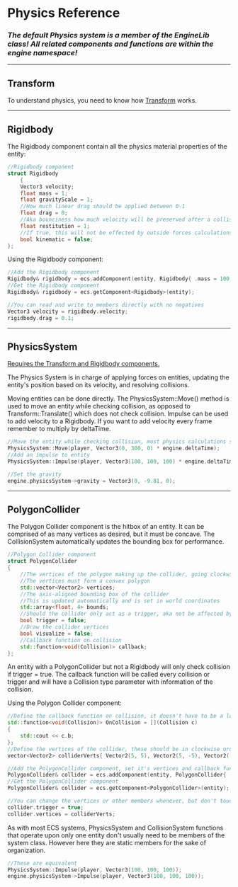 # Physics Reference

### ***The default Physics system is a member of the EngineLib class! All related components and functions are within the engine namespace!***

---
## Transform
To understand physics, you need to know how [Transform](Transform%20Reference.md) works.

---
## Rigidbody

The Rigidbody component contain all the physics material properties of the entity:
```cpp
//Rigidbody component
struct Rigidbody
	{
	Vector3 velocity;
	float mass = 1;
	float gravityScale = 1;
	//How much linear drag should be applied between 0-1 
	float drag = 0;
	//Aka bounciness how much velocity will be preserved after a collision between 0-1
	float restitution = 1;
	//If true, this will not be effected by outside forces calculations
	bool kinematic = false;
};
```

Using the Rigidbody component:
```cpp
//Add the Rigidbody component
Rigidbody& rigidbody = ecs.addComponent(entity, Rigidbody{ .mass = 100, .drag = 0.05, .bounciness = 0.125 });
//Get the Rigidbody component
Rigidbody& rigidbody = ecs.getComponent<Rigidbody>(entity);

//You can read and write to members directly with no negatives
Vector3 velocity = rigidbody.velocity;
rigidbody.drag = 0.1;
```

---
## PhysicsSystem
<u>Requires the Transform and Rigidbody components.</u>

The Physics System is in charge of applying forces on entities, updating the entity's position based on its velocity, and resolving collisions.

Moving entities can be done directly. The PhysicsSystem::Move() method is used to move an entity while checking collision, as opposed to Transform::Translate() which does not check collision.
Impulse can be used to add velocity to a Rigidbody. If you want to add velocity every frame remember to multiply by deltaTime.
```cpp
//Move the entity while checking collision, most physics calculations should be done with respect to deltaTime
PhysicsSystem::Move(player, Vector3(0, 300, 0) * engine.deltaTime);
//Add an impulse to entity
PhysicsSystem::Impulse(player, Vector3(100, 100, 100) * engine.deltaTime);

//Set the gravity
engine.physicsSystem->gravity = Vector3(0, -9.81, 0);
```

---
## PolygonCollider

The Polygon Collider component is the hitbox of an entity. It can be comprised of as many vertices as desired, but it must be concave. The CollisionSystem automatically updates the bounding box for performance.

```cpp
//Polygon Collider component
struct PolygonCollider
{
	//The vertices of the polygon making up the collider, going clockwise
	//The vertices must form a convex polygon
	std::vector<Vector2> vertices;
    //The axis-aligned bounding box of the collider
	//This is updated automatically and is set in world coordinates
	std::array<float, 4> bounds;
    //Should the collider only act as a trigger, aka not be affected by physics
	bool trigger = false;
	//Draw the collider vertices
	bool visualize = false;
	//Callback function on collision
	std::function<void(Collision)> callback;
};
```

An entity with a PolygonCollider but not a Rigidbody will only check collision if trigger = true. The callback function will be called every collision or trigger and will have a Collision type parameter with information of the collision.

Using the Polygon Collider component:
```cpp
//Define the callback function on collision, it doesn't have to be a lambda and it is not required
std::function<void(Collision)> OnCollision = [](Collision c)
{
	std::cout << c.b;
};
//Define the vertices of the collider, these should be in clockwise order
vector<Vector2> colliderVerts{ Vector2(5, 5), Vector2(5, -5), Vector2(-5, -5), Vector2(-5, 5) };

//Add the PolygonCollider component, set it's vertices and callback function
PolygonCollider& collider = ecs.addComponent(entity, PolygonCollider{ .vertices = colliderVerts, .callback = OnCollision });
//Get the PolygonCollider component
PolygonCollider& collider = ecs.getComponent<PolygonCollider>(entity);

//You can change the vertices or other members whenever, but don't touch the bounds since they are updated automatically.
collider.trigger = true;
collider.vertices = colliderVerts;
```


As with most ECS systems, PhysicsSystem and CollisionSystem functions that operate upon only one entity don't usually need to be members of the system class. However here they are static members for the sake of organization.
```cpp
//These are equivalent
PhysicsSystem::Impulse(player, Vector3(100, 100, 100));
engine.physicsSystem->Impulse(player, Vector3(100, 100, 100));
```